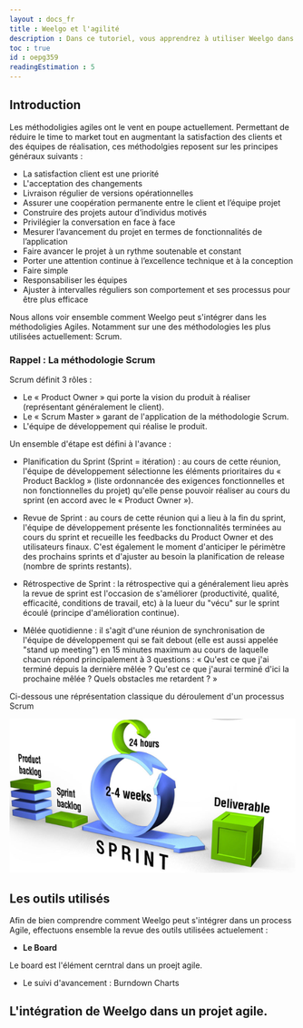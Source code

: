 ```yaml
---
layout : docs_fr
title : Weelgo et l'agilité 
description : Dans ce tutoriel, vous apprendrez à utiliser Weelgo dans un process Agile - Scrum
toc : true
id : oepg359
readingEstimation : 5
---
```



## Introduction

Les méthodoligies agiles ont le vent en poupe actuellement. Permettant de réduire le time to market tout en augmentant la satisfaction des clients et des équipes de réalisation, ces méthodolgies reposent sur les principes généraux suivants :

* La satisfaction client est une priorité 
* L'acceptation des changements
* Livraison régulier de versions opérationnelles
* Assurer une coopération permanente entre le client et l’équipe projet
* Construire des projets autour d’individus motivés
* Privilégier la conversation en face à face
* Mesurer l’avancement du projet en termes de fonctionnalités de l’application
* Faire avancer le projet à un rythme soutenable et constant
* Porter une attention continue à l’excellence technique et à la conception
* Faire simple
* Responsabiliser les équipes
* Ajuster à intervalles réguliers son comportement et ses processus pour être plus efficace

Nous allons voir ensemble comment Weelgo peut s'intégrer dans les méthodoligies Agiles. Notamment sur une des méthodologies les plus utilisées actuellement: Scrum. 


### Rappel : La méthodologie Scrum 


Scrum définit 3 rôles : 
* Le « Product Owner » qui porte la vision du produit à réaliser (représentant généralement le client).
* Le « Scrum Master » garant de l'application de la méthodologie Scrum.
* L'équipe de développement qui réalise le produit.


Un ensemble d'étape est défini à l'avance :

* Planification du Sprint (Sprint = itération) : au cours de cette réunion, l'équipe de développement sélectionne les éléments prioritaires du « Product Backlog » (liste ordonnancée des exigences fonctionnelles et non fonctionnelles du projet) qu'elle pense pouvoir réaliser au cours du sprint (en accord avec le « Product Owner »).

* Revue de Sprint : au cours de cette réunion qui a lieu à la fin du sprint, l'équipe de développement présente les fonctionnalités terminées au cours du sprint et recueille les feedbacks du Product Owner et des utilisateurs finaux. C'est également le moment d'anticiper le périmètre des prochains sprints et d'ajuster au besoin la planification de release (nombre de sprints restants).


* Rétrospective de Sprint : la rétrospective qui a généralement lieu après la revue de sprint est l'occasion de s'améliorer (productivité, qualité, efficacité, conditions de travail, etc) à la lueur du "vécu" sur le sprint écoulé (principe d'amélioration continue).


* Mêlée quotidienne : il s'agit d'une réunion de synchronisation de l'équipe de développement qui se fait debout (elle est aussi appelée "stand up meeting") en 15 minutes maximum au cours de laquelle chacun répond principalement à 3 questions : « Qu'est ce que j'ai terminé depuis la dernière mêlée ? Qu'est ce que j'aurai terminé d'ici la prochaine mêlée ? Quels obstacles me retardent ? »


Ci-dessous une réprésentation classique du déroulement d'un processus Scrum 

<p align="center">
<img src="/fr/img/scrumProcess.png">
</p>

## Les outils utilisés

Afin de bien comprendre comment Weelgo peut s'intégrer dans un process Agile, effectuons ensemble la revue des outils utilisées actuelement : 

* **Le Board** 

Le board est l'élément cerntral dans un proejt agile. 



* Le suivi d'avancement : Burndown Charts 


## L'intégration de Weelgo dans un projet agile. 




